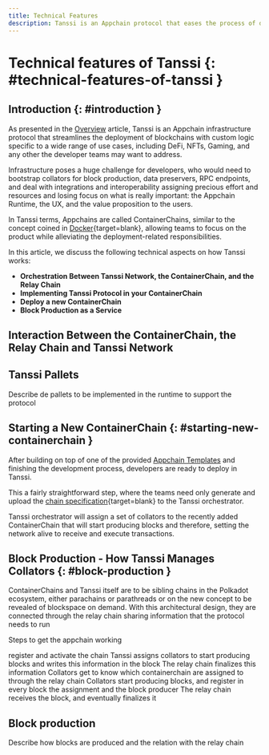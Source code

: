 ```yaml
---
title: Technical Features
description: Tanssi is an Appchain protocol that eases the process of deploying Appchains so that developers can focus on their custom logic.
---
```


# Technical features of Tanssi {: #technical-features-of-tanssi } 

## Introduction {: #introduction } 

As presented in the [Overview](/learn/tanssi/overview) article, Tanssi is an Appchain infrastructure protocol that streamlines the deployment of blockchains with custom logic specific to a wide range of use cases, including DeFi, NFTs, Gaming, and any other the developer teams may want to address.

Infrastructure poses a huge challenge for developers, who would need to bootstrap collators for block production, data preservers, RPC endpoints, and deal with integrations and interoperability assigning precious effort and resources and losing focus on what is really important: the Appchain Runtime, the UX, and the value proposition to the users.

In Tanssi terms, Appchains are called ContainerChains, similar to the concept coined in [Docker](https://www.docker.com){target=blank}, allowing teams to focus on the product while alleviating the deployment-related responsibilities.

In this article, we discuss the following technical aspects on how Tanssi works:

- **Orchestration  Between Tanssi Network, the ContainerChain, and the Relay Chain**
- **Implementing Tanssi Protocol in your ContainerChain**
- **Deploy a new ContainerChain**
- **Block Production as a Service** 

## Interaction Between the ContainerChain, the Relay Chain and Tanssi Network




## Tanssi Pallets 

Describe de pallets to be implemented in the runtime to support the protocol

## Starting a New ContainerChain {: #starting-new-containerchain } 

After building on top of one of the provided [Appchain Templates]() and finishing the development process, developers are ready to deploy in Tanssi.

This a fairly straightforward step, where the teams need only generate and upload the [chain specification](https://docs.substrate.io/build/chain-spec/){target=blank} to the Tanssi orchestrator.

Tanssi orchestrator will assign a set of collators to the recently added ContainerChain that will start producing blocks and therefore, setting the network alive to receive and execute transactions.

## Block Production - How Tanssi Manages Collators {: #block-production } 

ContainerChains and Tanssi itself are to be sibling chains in the Polkadot ecosystem, either parachains or parathreads or on the new concept to be revealed of blockspace on demand.
With this architectural design, they are connected through the relay chain sharing information that the protocol needs to run

Steps to get the appchain working

register and activate the chain
Tanssi assigns collators to start producing blocks and writes this information in the block
The relay chain finalizes this information
Collators get to know which containerchain are assigned to through the relay chain
Collators start producing blocks, and register in every block the assignment and the block producer
The relay chain receives the block, and eventually finalizes it

## Block production 

Describe how blocks are produced and the relation with the relay chain


